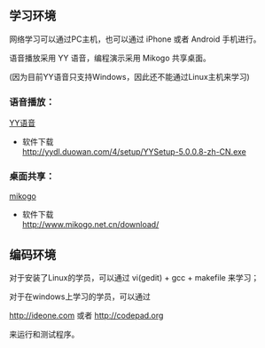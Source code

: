 ## 学习环境

网络学习可以通过PC主机，也可以通过 iPhone 或者 Android 手机进行。

语音播放采用 YY 语音，编程演示采用 Mikogo 共享桌面。

(因为目前YY语音只支持Windows，因此还不能通过Linux主机来学习)

### 语音播放：
[YY语音](http://www.yy.com/)

* 软件下载  
<http://yydl.duowan.com/4/setup/YYSetup-5.0.0.8-zh-CN.exe>

### 桌面共享：
[mikogo](http://www.mikogo.net.cn/)

* 软件下载  
<http://www.mikogo.net.cn/download/>

## 编码环境
对于安装了Linux的学员，可以通过 vi(gedit) + gcc + makefile 来学习；

对于在windows上学习的学员，可以通过 

<http://ideone.com> 或者 <http://codepad.org> 

来运行和测试程序。

